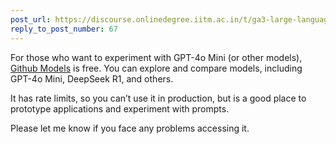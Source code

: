 ```yaml
---
post_url: https://discourse.onlinedegree.iitm.ac.in/t/ga3-large-language-models-discussion-thread-tds-jan-2025/163247/74
reply_to_post_number: 67
---
```

For those who want to experiment with GPT-4o Mini (or other models), [Github Models](https://github.com/marketplace/models) is free. You can explore and compare models, including GPT-4o Mini, DeepSeek R1, and others.

It has rate limits, so you can’t use it in production, but is a good place to prototype applications and experiment with prompts.

Please let me know if you face any problems accessing it.